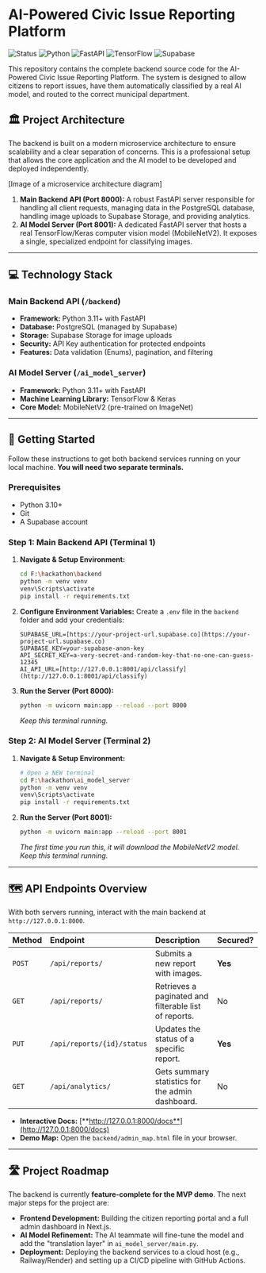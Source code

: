 # AI-Powered Civic Issue Reporting Platform

![Status](https://img.shields.io/badge/Status-Backend%20MVP%20Complete-brightgreen)
![Python](https://img.shields.io/badge/Python-3.11-blue?logo=python)
![FastAPI](https://img.shields.io/badge/FastAPI-0.116-blue?logo=fastapi)
![TensorFlow](https://img.shields.io/badge/TensorFlow-2.16-orange?logo=tensorflow)
![Supabase](https://img.shields.io/badge/Supabase-PostgreSQL-green?logo=supabase)

This repository contains the complete backend source code for the AI-Powered Civic Issue Reporting Platform. The system is designed to allow citizens to report issues, have them automatically classified by a real AI model, and routed to the correct municipal department.

## 🏛️ Project Architecture

The backend is built on a modern microservice architecture to ensure scalability and a clear separation of concerns. This is a professional setup that allows the core application and the AI model to be developed and deployed independently.



[Image of a microservice architecture diagram]


1.  **Main Backend API (Port 8000):** A robust FastAPI server responsible for handling all client requests, managing data in the PostgreSQL database, handling image uploads to Supabase Storage, and providing analytics.
2.  **AI Model Server (Port 8001):** A dedicated FastAPI server that hosts a real TensorFlow/Keras computer vision model (MobileNetV2). It exposes a single, specialized endpoint for classifying images.

---

## 💻 Technology Stack

### Main Backend API (`/backend`)
* **Framework:** Python 3.11+ with FastAPI
* **Database:** PostgreSQL (managed by Supabase)
* **Storage:** Supabase Storage for image uploads
* **Security:** API Key authentication for protected endpoints
* **Features:** Data validation (Enums), pagination, and filtering

### AI Model Server (`/ai_model_server`)
* **Framework:** Python 3.11+ with FastAPI
* **Machine Learning Library:** TensorFlow & Keras
* **Core Model:** MobileNetV2 (pre-trained on ImageNet)

---

## 🚀 Getting Started

Follow these instructions to get both backend services running on your local machine. **You will need two separate terminals.**

### Prerequisites
* Python 3.10+
* Git
* A Supabase account

### Step 1: Main Backend API (Terminal 1)

1.  **Navigate & Setup Environment:**
    ```bash
    cd F:\hackathon\backend
    python -m venv venv
    venv\Scripts\activate
    pip install -r requirements.txt
    ```
2.  **Configure Environment Variables:** Create a `.env` file in the `backend` folder and add your credentials:
    ```
    SUPABASE_URL=[https://your-project-url.supabase.co](https://your-project-url.supabase.co)
    SUPABASE_KEY=your-supabase-anon-key
    API_SECRET_KEY=a-very-secret-and-random-key-that-no-one-can-guess-12345
    AI_API_URL=[http://127.0.0.1:8001/api/classify](http://127.0.0.1:8001/api/classify)
    ```
3.  **Run the Server (Port 8000):**
    ```bash
    python -m uvicorn main:app --reload --port 8000
    ```
    *Keep this terminal running.*

### Step 2: AI Model Server (Terminal 2)

1.  **Navigate & Setup Environment:**
    ```bash
    # Open a NEW terminal
    cd F:\hackathon\ai_model_server
    python -m venv venv
    venv\Scripts\activate
    pip install -r requirements.txt
    ```
2.  **Run the Server (Port 8001):**
    ```bash
    python -m uvicorn main:app --reload --port 8001
    ```
    *The first time you run this, it will download the MobileNetV2 model. Keep this terminal running.*

---

## 🗺️ API Endpoints Overview

With both servers running, interact with the main backend at `http://127.0.0.1:8000`.

| Method | Endpoint                     | Description                                            | Secured? |
| :----- | :--------------------------- | :----------------------------------------------------- | :------- |
| `POST` | `/api/reports/`              | Submits a new report with images.                      | **Yes** |
| `GET`  | `/api/reports/`              | Retrieves a paginated and filterable list of reports.  | No       |
| `PUT`  | `/api/reports/{id}/status`   | Updates the status of a specific report.               | **Yes** |
| `GET`  | `/api/analytics/`            | Gets summary statistics for the admin dashboard.       | No       |

* **Interactive Docs:** [**http://127.0.0.1:8000/docs**](http://127.0.0.1:8000/docs)
* **Demo Map:** Open the `backend/admin_map.html` file in your browser.

---

## 🛣️ Project Roadmap

The backend is currently **feature-complete for the MVP demo**. The next major steps for the project are:

-   **Frontend Development:** Building the citizen reporting portal and a full admin dashboard in Next.js.
-   **AI Model Refinement:** The AI teammate will fine-tune the model and add the "translation layer" in `ai_model_server/main.py`.
-   **Deployment:** Deploying the backend services to a cloud host (e.g., Railway/Render) and setting up a CI/CD pipeline with GitHub Actions.